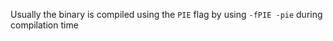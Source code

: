 
 Usually the binary is compiled using the `PIE` flag by using `-fPIE -pie`
 during compilation time
